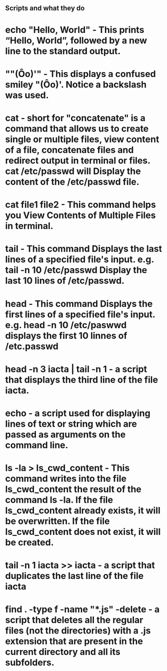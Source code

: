 ## Scripts and what they do

# echo "Hello, World" - This prints “Hello, World”, followed by a new line to the standard output.

# "\"(Ôo)'" - This  displays a confused smiley "(Ôo)'. Notice a backslash was used.

# cat - short for "concatenate" is a command that allows us to create single or multiple files, view content of a file, concatenate files and redirect output in terminal or files. cat /etc/passwd will Display the content of the /etc/passwd file.

# cat file1 file2 - This command helps you View Contents of Multiple Files in terminal.

# tail - This command Displays the last lines of a specified file's input. e.g. tail -n 10 /etc/passwd Display the last 10 lines of /etc/passwd.

# head - This command Displays the first lines of a specified file's input. e.g. head -n 10 /etc/paswwd displays the first 10 linnes of /etc.passwd

# head -n 3 iacta | tail -n 1 - a script that displays the third line of the file iacta.

# echo - a script used for displaying lines of text or string which are passed as arguments on the command line.

# ls -la > ls_cwd_content - This command writes into the file ls_cwd_content the result of the command ls -la. If the file ls_cwd_content already exists, it will be overwritten. If the file ls_cwd_content does not exist, it will be created.

# tail -n 1 iacta >> iacta - a script that duplicates the last line of the file iacta

# find . -type f -name "*.js" -delete - a script that deletes all the regular files (not the directories) with a .js extension that are present in the current directory and all its subfolders.
